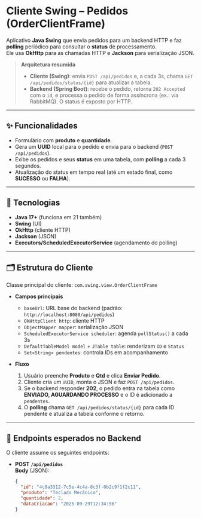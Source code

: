 # Cliente Swing – Pedidos (OrderClientFrame)

Aplicativo **Java Swing** que envia pedidos para um backend HTTP e faz **polling** periódico para consultar o **status** de processamento.  
Ele usa **OkHttp** para as chamadas HTTP e **Jackson** para serialização JSON.

> **Arquitetura resumida**
> - **Cliente (Swing)**: envia `POST /api/pedidos` e, a cada 3s, chama `GET /api/pedidos/status/{id}` para atualizar a tabela.
> - **Backend (Spring Boot)**: recebe o pedido, retorna `202 Accepted` com o `id`, e processa o pedido de forma assíncrona (ex.: via RabbitMQ). O status é exposto por HTTP.

---

## ✨ Funcionalidades

- Formulário com **produto** e **quantidade**.
- Gera um **UUID** local para o pedido e envia para o backend (`POST /api/pedidos`).
- Exibe os pedidos e seus **status** em uma tabela, com **polling** a cada 3 segundos.
- Atualização do status em tempo real (até um estado final, como **SUCESSO** ou **FALHA**).

---

## 🧩 Tecnologias

- **Java 17+** (funciona em 21 também)
- **Swing** (UI)
- **OkHttp** (cliente HTTP)
- **Jackson** (JSON)
- **Executors/ScheduledExecutorService** (agendamento do polling)

---

## 🗂️ Estrutura do Cliente

Classe principal do cliente: `com.swing.view.OrderClientFrame`

- **Campos principais**
    - `baseUrl`: URL base do backend (padrão: `http://localhost:8080/api/pedidos`)
    - `OkHttpClient http`: cliente HTTP
    - `ObjectMapper mapper`: serialização JSON
    - `ScheduledExecutorService scheduler`: agenda `pollStatus()` a cada 3s
    - `DefaultTableModel model` + `JTable table`: renderizam `ID` e `Status`
    - `Set<String> pendentes`: controla IDs em acompanhamento

- **Fluxo**
    1. Usuário preenche **Produto** e **Qtd** e clica **Enviar Pedido**.
    2. Cliente cria um `UUID`, monta o JSON e faz `POST /api/pedidos`.
    3. Se o backend responder **202**, o pedido entra na tabela como **ENVIADO, AGUARDANDO PROCESSO** e o ID é adicionado a `pendentes`.
    4. O **polling** chama `GET /api/pedidos/status/{id}` para cada ID pendente e atualiza a tabela conforme o retorno.

---

## 🔌 Endpoints esperados no Backend

O cliente assume os seguintes endpoints:

- **POST `/api/pedidos`**  
  **Body** (JSON):
  ```json
  {
    "id": "4c8a3312-7c5e-4c4a-8c3f-0b2c9f1f2c11",
    "produto": "Teclado Mecânico",
    "quantidade": 2,
    "dataCriacao": "2025-09-29T12:34:56"
  }
